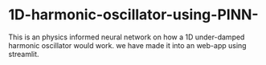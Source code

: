 # 1D-harmonic-oscillator-using-PINN-

This is an physics informed neural network on how a 1D under-damped harmonic oscillator would work. we have made it into an web-app using streamlit.
